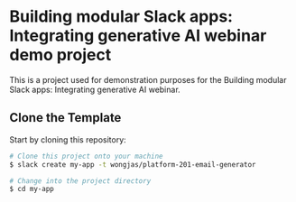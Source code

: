 # Building modular Slack apps: Integrating generative AI webinar demo project

This is a project used for demonstration purposes for the Building modular Slack apps: Integrating generative AI webinar.

## Clone the Template

Start by cloning this repository:

```zsh
# Clone this project onto your machine
$ slack create my-app -t wongjas/platform-201-email-generator

# Change into the project directory
$ cd my-app
```
